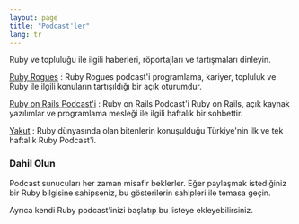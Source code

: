 ```yaml
---
layout: page
title: "Podcast'ler"
lang: tr
---
```


Ruby ve topluluğu ile ilgili haberleri, röportajları ve tartışmaları dinleyin.

[Ruby Rogues][rogues]
: Ruby Rogues podcast'i programlama, kariyer, topluluk ve Ruby ile ilgili
  konuların tartışıldığı bir açık oturumdur.

[Ruby on Rails Podcast'i][rorpodcast]
: Ruby on Rails Podcast'i Ruby on Rails, açık kaynak yazılımlar ve programlama
  mesleği ile ilgili haftalık bir sohbettir.

[Yakut][yakut]
: Ruby dünyasında olan bitenlerin konuşulduğu Türkiye'nin ilk ve tek haftalık
  Ruby Podcast'i.

### Dahil Olun

Podcast sunucuları her zaman misafir beklerler. Eğer paylaşmak istediğiniz bir
Ruby bilgisine sahipseniz, bu gösterilerin sahipleri ile temasa geçin.

Ayrıca kendi Ruby podcast'inizi başlatıp bu listeye ekleyebilirsiniz.

[rorpodcast]: https://www.therubyonrailspodcast.com
[rogues]: https://rubyrogues.com
[yakut]: https://yakutrb.com/

